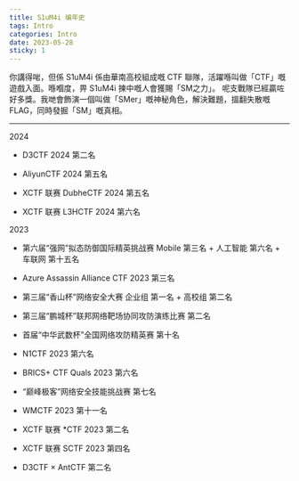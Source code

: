 ```yaml
---
title: S1uM4i 编年史
tags: Intro
categories: Intro
date: 2023-05-28
sticky: 1
---
```

你講得啱，但係 S1uM4i 係由華南高校組成嘅 CTF 聯隊，活躍喺叫做「CTF」嘅遊戲入面。喺嗰度，畀 S1uM4i 揀中嘅人會獲賜「SM之力」。 呢支戰隊已經贏咗好多獎。我哋會飾演一個叫做「SMer」嘅神秘角色，解決難題，搵翻失散嘅 FLAG，同時發掘「SM」嘅真相。

<hr>
2024

- D3CTF 2024 第二名

- AliyunCTF 2024 第五名

- XCTF 联赛 DubheCTF 2024 第五名

- XCTF 联赛 L3HCTF 2024 第六名

2023

- 第六届“强网”拟态防御国际精英挑战赛 Mobile 第三名 + 人工智能 第六名 + 车联网 第十五名

- Azure Assassin Alliance CTF 2023 第三名

- 第三届“香山杯”网络安全大赛 企业组 第一名 + 高校组 第二名

- 第三届“鹏城杯”联邦网络靶场协同攻防演练比赛 第二名

- 首届“中华武数杯”全国网络攻防精英赛 第十名

- N1CTF 2023 第六名

- BRICS+ CTF Quals 2023 第六名

- “巅峰极客”网络安全技能挑战赛 第七名

- WMCTF 2023 第十一名

- XCTF 联赛 *CTF 2023 第二名

- XCTF 联赛 SCTF 2023 第四名

- D3CTF × AntCTF 第二名
